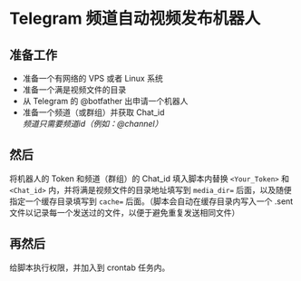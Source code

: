 # Telegram 频道自动视频发布机器人
## 准备工作
- 准备一个有网络的 VPS 或者 Linux 系统
- 准备一个满是视频文件的目录
- 从 Telegram 的 @botfather 出申请一个机器人
- 准备一个频道（或群组）并获取 Chat_id  
*频道只需要频道id（例如：@channel）*

## 然后
将机器人的 Token 和频道（群组）的 Chat_id 填入脚本内替换 `<Your_Token>` 和 `<Chat_id>` 内，并将满是视频文件的目录地址填写到 `media_dir=` 后面，以及随便指定一个缓存目录填写到 `cache=` 后面。（脚本会自动在缓存目录内写入一个 .sent 文件以记录每一个发送过的文件，以便于避免重复发送相同文件）  
## 再然后
给脚本执行权限，并加入到 crontab 任务内。
